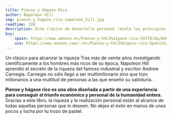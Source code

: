 ```yaml
---
title: Piense y Hágase Rico
author: Napoleon Hill
img: piense_y_hagase_rico_napoleon_hill.jpg
readtime: 320
description: Este clásico de desarrollo personal revela los principios clave para alcanzar el éxito financiero y personal. Basado en entrevistas con grandes empresarios, el libro ofrece estrategias prácticas para establecer metas claras, cultivar la mentalidad adecuada y lograr la independencia económica.
buy: 
    spain: https://www.amazon.es/Piense-y-h%C3%A1gase-rico-EXITO/dp/8497778219
    usa: https://www.amazon.com/-/es/Piense-y-h%C3%A1gase-rico-Spanish/dp/8497778219
---
```


Un clásico para alcanzar la riqueza Tras más de veinte años investigando científicamente a los hombres más ricos de su época, Napoleon Hill aprendió el secreto de la riqueza del famoso industrial y escritor Andrew Carnegie. Carnegie no sólo llegó a ser multimillonario sino que hizo millonarios a una multitud de personas a las que enseñó su sabiduría. 

**Piense y hágase rico es una obra diseñada a partir de una experiencia para conseguir el triunfo económico y personal de la humanidad entera.** Gracias a este libro, la riqueza y la realización personal están al alcance de todas aquellas personas que lo deseen. No dejes el éxito en manos de unos pocos y lucha por tu trozo de pastel.